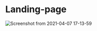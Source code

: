# Landing-page

![Screenshot from 2021-04-07 17-13-59](https://user-images.githubusercontent.com/71354731/113928114-b9b58f80-97c4-11eb-9335-a2b29a1a68f3.png)
